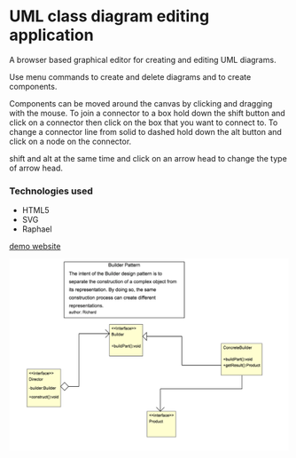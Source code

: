 # UML class diagram editing application

A browser based graphical editor for creating and editing UML diagrams.

Use menu commands to create and delete diagrams and to create components.

Components can be moved around the canvas by clicking and dragging with the mouse.
To join a connector to a box hold down the shift button and click on a connector then click on the box that you want to connect to.
To change a connector line from solid to dashed hold down the alt button and click on a node on the connector.

shift and alt at the same time and click on an arrow head to change the type of arrow head.

### Technologies used

- HTML5
- SVG
- Raphael

[demo website](http://carracci.richardhunter.co.uk)

![screenshot](./screenshot.png)
